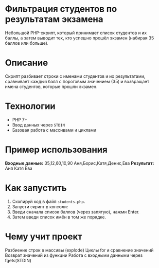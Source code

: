 # Фильтрация студентов по результатам экзамена

Небольшой PHP-скрипт, который принимает список студентов и их баллы, а затем выводит тех, кто успешно прошёл экзамен (набирая 35 баллов или больше).

# Описание

Скрипт разбивает строки с именами студентов и их результатами, сравнивает каждый балл с пороговым значением (35) и возвращает имена студентов, которые прошли экзамен.

# Технологии

- PHP 7+
- Ввод данных через `STDIN`
- Базовая работа с массивами и циклами

# Пример использования

**Входные данные:**
35,12,60,10,90
Аня,Борис,Катя,Денис,Ева
**Результат:**
Аня
Катя
Ева

# Как запустить

1. Скопируй код в файл `students.php`.
2. Запусти скрипт в консоли:
3. Введи сначала список баллов (через запятую), нажми Enter.
4. Затем введи список имён в том же порядке.

# Чему учит проект

Разбиение строк в массивы (explode)
Циклы for и сравнение значений
Возврат значений из функции
Работа с входными данными через fgets(STDIN)
